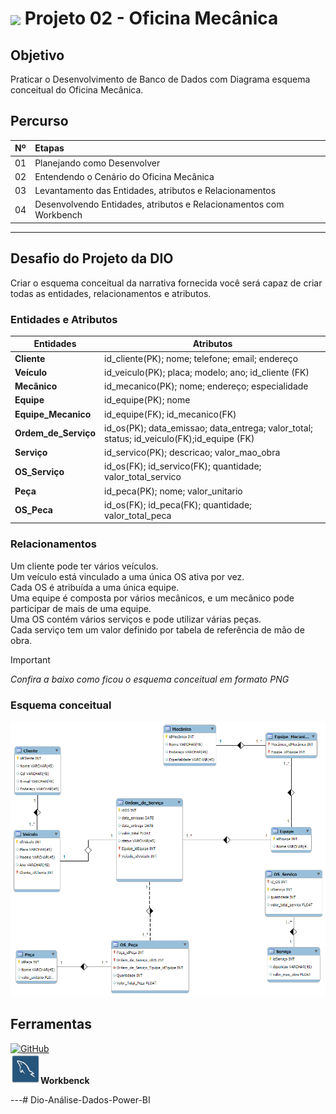 <h1>
    <a href="https://www.dio.me/">
     <img align="center" width="40px" src="https://hermes.digitalinnovation.one/assets/diome/logo-minimized.png"></a>
    <span>Projeto 02 - Oficina Mecânica</span>
</h1>

## Objetivo
Praticar o Desenvolvimento de Banco de Dados com Diagrama esquema conceitual do Oficina Mecânica.


## Percurso
<table>
  <thead>
    <tr align="left">
      <th>Nº</th>
      <th>Etapas</th>
    </tr>
  </thead>
  <tbody align="left">
    <tr>
      <td>01</td>
      <td>Planejando como Desenvolver</td>
    </tr>
    <tr>
      <td>02</td>
      <td>Entendendo o Cenário do Oficina Mecânica</td>
    </tr>
    <tr>
      <td>03</td>
      <td>Levantamento das Entidades, atributos e Relacionamentos</td>  
    </tr>
    <tr>
      <td>04</td>
      <td>Desenvolvendo Entidades, atributos e Relacionamentos com Workbench</td>    
    </tr>
  </tbody>
</table>

---
## Desafio do Projeto da DIO
Criar o esquema conceitual  da narrativa fornecida você será capaz de criar todas as entidades, relacionamentos e atributos. <br>

### Entidades e Atributos

| Entidades| Atributos |
|----------|--------------------------------------------------|
|**Cliente** |id_cliente(PK); nome; telefone; email; endereço|
|**Veículo** |id_veiculo(PK); placa; modelo; ano; id_cliente (FK)|
|**Mecânico** |id_mecanico(PK); nome; endereço; especialidade|
|**Equipe** |id_equipe(PK); nome|
|**Equipe_Mecanico** |id_equipe(FK); id_mecanico(FK)|
|**Ordem_de_Serviço** |id_os(PK); data_emissao; data_entrega; valor_total; status; id_veiculo(FK);id_equipe (FK)|
|**Serviço** |id_servico(PK); descricao; valor_mao_obra|
|**OS_Serviço**|id_os(FK); id_servico(FK); quantidade; valor_total_servico|
|**Peça** |id_peca(PK); nome; valor_unitario|
|**OS_Peca**|id_os(FK); id_peca(FK); quantidade; valor_total_peca|

### Relacionamentos

Um cliente pode ter vários veículos.<br>
Um veículo está vinculado a uma única OS ativa por vez.<br>
Cada OS é atribuída a uma única equipe.<br>
Uma equipe é composta por vários mecânicos, e um mecânico pode participar de mais de uma equipe.<br>
Uma OS contém vários serviços e pode utilizar várias peças.<br>
Cada serviço tem um valor definido por tabela de referência de mão de obra.

> [!IMPORTANT]   
> *Confira a baixo como ficou o esquema conceitual em formato PNG*

### Esquema conceitual
![weber](/Projeto02/Projeto02_OficinaMecanica_ER.png)


## Ferramentas
[![GitHub](https://img.shields.io/badge/GitHub-000?style=for-the-badge&logo=github&logoColor=30A3DC)](https://docs.github.com/) <br>
![weber](/img/workbench_.png)**Workbenck**<br>

---# Dio-Análise-Dados-Power-BI
